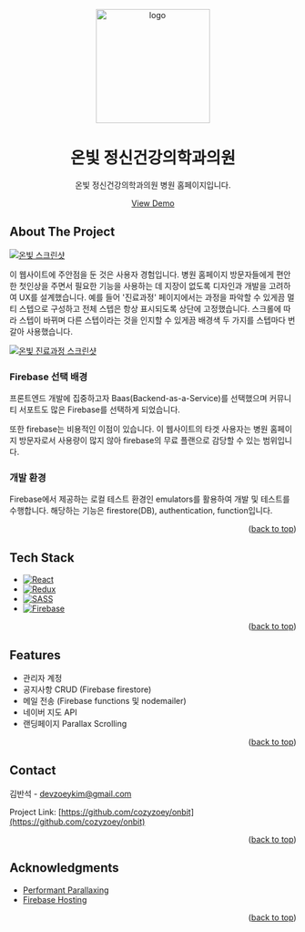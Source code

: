 <!-- Improved compatibility of back to top link: See: https://github.com/othneildrew/Best-README-Template/pull/73 -->

<a name="readme-top"></a>

<!-- PROJECT LOGO -->
<div align="center">
  <img src="https://res.cloudinary.com/dftuawd1d/image/upload/v1661222921/github/onbit_logo_edv89b.png" alt="logo" width="200" height="auto">
  
  <h1 align="center">온빛 정신건강의학과의원</h1>

  <p>
    온빛 정신건강의학과의원 병원 홈페이지입니다.
  </p>

  <p>
    <a href="https://onbitclinic.com">View Demo</a>
  </p>
</div>

<!-- ABOUT THE PROJECT -->

## About The Project

[![온빛 스크린샷](https://res.cloudinary.com/dftuawd1d/image/upload/v1661223065/github/onbit_screenshot_iogzjb.png)](https://onbitclinic.comm)

이 웹사이트에 주안점을 둔 것은 사용자 경험입니다. 병원 홈페이지 방문자들에게 편안한 첫인상을 주면서 필요한 기능을 사용하는 데 지장이 없도록 디자인과 개발을 고려하여 UX를 설계했습니다. 예를 들어 '진료과정' 페이지에서는 과정을 파악할 수 있게끔 멀티 스텝으로 구성하고 전체 스텝은 항상 표시되도록 상단에 고정했습니다. 스크롤에 따라 스텝이 바뀌며 다른 스텝이라는 것을 인지할 수 있게끔 배경색 두 가지를 스텝마다 번갈아 사용했습니다.

[![온빛 진료과정 스크린샷](https://res.cloudinary.com/dftuawd1d/image/upload/v1661225397/github/onbit_screenshot2_h6goeo.png)](https://onbitclinic.com/process)

### Firebase 선택 배경

프론트엔드 개발에 집중하고자 Baas(Backend-as-a-Service)를 선택했으며 커뮤니티 서포트도 많은 Firebase를 선택하게 되었습니다.

또한 firebase는 비용적인 이점이 있습니다. 이 웹사이트의 타겟 사용자는 병원 홈페이지 방문자로서 사용량이 많지 않아 firebase의 무료 플랜으로 감당할 수 있는 범위입니다.

### 개발 환경

Firebase에서 제공하는 로컬 테스트 환경인 emulators를 활용하여 개발 및 테스트를 수행합니다. 해당하는 기능은 firestore(DB), authentication, function입니다.

<p align="right">(<a href="#readme-top">back to top</a>)</p>

## Tech Stack

<!-- https://github.com/Ileriayo/markdown-badges -->

-   [![React](https://img.shields.io/badge/react-%2320232a.svg?style=for-the-badge&logo=react&logoColor=%2361DAFB)](https://reactjs.org/)
-   [![Redux](https://img.shields.io/badge/redux-%23593d88.svg?style=for-the-badge&logo=redux&logoColor=white)](https://redux.js.org/)
-   [![SASS](https://img.shields.io/badge/SASS-hotpink.svg?style=for-the-badge&logo=SASS&logoColor=white)](https://sass-lang.com/)
-   [![Firebase](https://img.shields.io/badge/Firebase-039BE5?style=for-the-badge&logo=Firebase&logoColor=white)](https://firebase.google.com/)

<p align="right">(<a href="#readme-top">back to top</a>)</p>

<!-- FEATIRES -->

## Features

-   관리자 계정
-   공지사항 CRUD (Firebase firestore)
-   메일 전송 (Firebase functions 및 nodemailer)
-   네이버 지도 API
-   랜딩페이지 Parallax Scrolling

<p align="right">(<a href="#readme-top">back to top</a>)</p>

<!-- CONTACT -->

## Contact

김반석 - devzoeykim@gmail.com

Project Link: [https://github.com/cozyzoey/onbit](https://github.com/cozyzoey/onbit)

<p align="right">(<a href="#readme-top">back to top</a>)</p>

<!-- ACKNOWLEDGMENTS -->

## Acknowledgments

-   [Performant Parallaxing](https://developer.chrome.com/blog/performant-parallaxing/)
-   [Firebase Hosting](https://firebase.google.com/docs/hosting)

<p align="right">(<a href="#readme-top">back to top</a>)</p>
